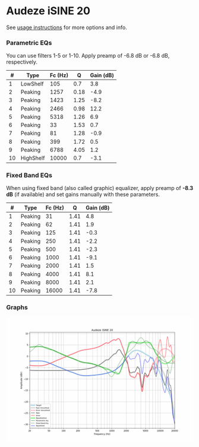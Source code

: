 # Audeze iSINE 20
See [usage instructions](https://github.com/jaakkopasanen/AutoEq#usage) for more options and info.

### Parametric EQs
You can use filters 1-5 or 1-10. Apply preamp of -6.8 dB or -6.8 dB, respectively.

|   # | Type      |   Fc (Hz) |    Q |   Gain (dB) |
|-----|-----------|-----------|------|-------------|
|   1 | LowShelf  |       105 | 0.7  |         3.8 |
|   2 | Peaking   |      1257 | 0.18 |        -4.9 |
|   3 | Peaking   |      1423 | 1.25 |        -8.2 |
|   4 | Peaking   |      2466 | 0.98 |        12.2 |
|   5 | Peaking   |      5318 | 1.26 |         6.9 |
|   6 | Peaking   |        33 | 1.53 |         0.7 |
|   7 | Peaking   |        81 | 1.28 |        -0.9 |
|   8 | Peaking   |       399 | 1.72 |         0.5 |
|   9 | Peaking   |      6788 | 4.05 |         1.2 |
|  10 | HighShelf |     10000 | 0.7  |        -3.1 |

### Fixed Band EQs
When using fixed band (also called graphic) equalizer, apply preamp of **-8.3 dB** (if available) and set gains manually with these parameters.

|   # | Type    |   Fc (Hz) |    Q |   Gain (dB) |
|-----|---------|-----------|------|-------------|
|   1 | Peaking |        31 | 1.41 |         4.8 |
|   2 | Peaking |        62 | 1.41 |         1.9 |
|   3 | Peaking |       125 | 1.41 |        -0.3 |
|   4 | Peaking |       250 | 1.41 |        -2.2 |
|   5 | Peaking |       500 | 1.41 |        -2.3 |
|   6 | Peaking |      1000 | 1.41 |        -9.1 |
|   7 | Peaking |      2000 | 1.41 |         1.5 |
|   8 | Peaking |      4000 | 1.41 |         8.1 |
|   9 | Peaking |      8000 | 1.41 |         2.1 |
|  10 | Peaking |     16000 | 1.41 |        -7.8 |

### Graphs
![](./Audeze%20iSINE%2020.png)

